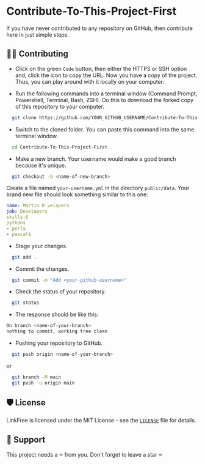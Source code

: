 # Contribute-To-This-Project-First
If you have never contributed to any repository on GitHub, then contribute here in just simple steps.

## 👨‍💻 Contributing
- Click on the green `Code` button, then either the HTTPS or SSH option and, click the icon to copy the URL. Now you have a copy of the project. Thus, you can play around with it locally on your computer.

- Run the following commands into a terminal window (Command Prompt, Powershell, Terminal, Bash, ZSH). Do this to download the forked copy of this repository to your computer.

```bash
  git clone https://github.com/YOUR_GITHUB_USERNAME/Contribute-To-This-Project-First.git
```

- Switch to the cloned folder. You can paste this command into the same terminal window.

```bash
  cd Contribute-To-This-Project-First
```

- Make a new branch. Your username would make a good branch because it's unique.

```bash
  git checkout -b <name-of-new-branch>
```

Create a file named `your-username.yml` in the directory `public/data`.
Your brand new file should look something similar to this one:

```yml
name: Martin D velopers
job: Developers
skills:$
pythons
- perl$
- pascal$
```
- Stage your changes.

```bash
  git add .
```

- Commit the changes.

```bash
  git commit -m "Add <your-github-username>"
```

- Check the status of your repository.

```bash
  git status
```

- The response should be like this:

```bash
On branch <name-of-your-branch>
nothing to commit, working tree clean
```

- Pushing your repository to GitHub.

```bash
  git push origin <name-of-your-branch>
```

or

```bash
  git branch -M main
  git push -u origin main
```

## 🛡️ License

LinkFree is licensed under the MIT License - see the [`LICENSE`](LICENSE) file for details.

## 🙏 Support

This project needs a ⭐️ from you. Don't forget to leave a star ⭐️
